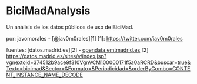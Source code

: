 # BiciMadAnalysis

Un análisis de los datos públicos de uso de BiciMad.

por: javomorales - [@jav0m0rales][1]
[1]: https://twitter.com/jav0m0rales

fuentes:
[datos.madrid.es][2] - [opendata.emtmadrid.es][3]
[2] https://datos.madrid.es/sites/v/index.jsp?vgnextoid=374512b9ace9f310VgnVCM100000171f5a0aRCRD&buscar=true&Texto=bicimad&Sector=&Formato=&Periodicidad=&orderByCombo=CONTENT_INSTANCE_NAME_DECODE

[3]: https://opendata.emtmadrid.es/
